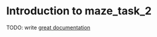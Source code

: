 # Introduction to maze_task_2

TODO: write [great documentation](http://jacobian.org/writing/what-to-write/)
